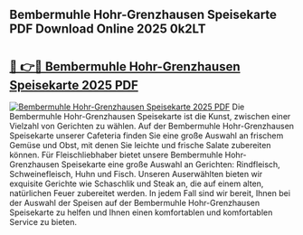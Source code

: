 ## Bembermuhle Hohr-Grenzhausen Speisekarte PDF Download Online 2025 0k2LT

# <h2><a href="http://gcbfa9p.nevu.top/?p=Bembermuhle+Hohr-Grenzhausen+Speisekarte">🔗 👉🔴 Bembermuhle Hohr-Grenzhausen Speisekarte 2025 PDF</a></h2>

[![Bembermuhle Hohr-Grenzhausen Speisekarte 2025 PDF](https://i.imgur.com/dBaPXMq.png)](http://gcbfa9p.nevu.top/?p=Bembermuhle+Hohr-Grenzhausen+Speisekarte)
Die Bembermuhle Hohr-Grenzhausen Speisekarte ist die Kunst, zwischen einer Vielzahl von Gerichten zu wählen. Auf der Bembermuhle Hohr-Grenzhausen Speisekarte unserer Cafeteria finden Sie eine große Auswahl an frischem Gemüse und Obst, mit denen Sie leichte und frische Salate zubereiten können. Für Fleischliebhaber bietet unsere Bembermuhle Hohr-Grenzhausen Speisekarte eine große Auswahl an Gerichten: Rindfleisch, Schweinefleisch, Huhn und Fisch. Unseren Auserwählten bieten wir exquisite Gerichte wie Schaschlik und Steak an, die auf einem alten, natürlichen Feuer zubereitet werden. In jedem Fall sind wir bereit, Ihnen bei der Auswahl der Speisen auf der Bembermuhle Hohr-Grenzhausen Speisekarte zu helfen und Ihnen einen komfortablen und komfortablen Service zu bieten.
